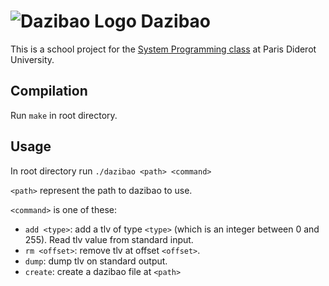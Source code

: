 # ![Dazibao Logo](docs/img/dazibao_log.png) Dazibao

This is a school project for the [System Programming class][jch-ens] at Paris
Diderot University.

[jch-ens]: http://www.pps.univ-paris-diderot.fr/~jch/enseignement/systeme/

## Compilation

Run `make` in root directory.

## Usage

In root directory run `./dazibao <path> <command>`

`<path>` represent the path to dazibao to use.

`<command>` is one of these:
* `add <type>`: add a tlv of type `<type>` (which is an integer between 0 and 255). Read tlv value from standard input.
* `rm <offset>`: remove tlv at offset `<offset>`.
* `dump`: dump tlv on standard output.
* `create`: create a dazibao file at `<path>`
